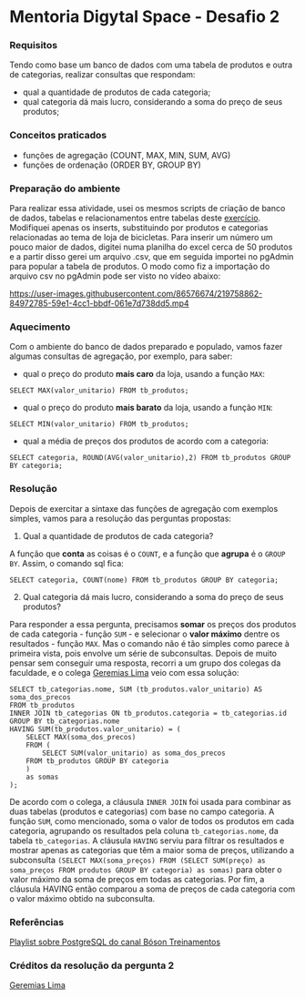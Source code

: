 # Mentoria Digytal Space - Desafio 2

### Requisitos
Tendo como base um banco de dados com uma tabela de produtos e outra de categorias, realizar consultas que respondam:
* qual a quantidade de produtos de cada categoria;
* qual categoria dá mais lucro, considerando a soma do preço de seus produtos;

### Conceitos praticados
* funções de agregação (COUNT, MAX, MIN, SUM, AVG)
* funções de ordenação (ORDER BY, GROUP BY)

### Preparação do ambiente
Para realizar essa atividade, usei os mesmos scripts de criação de banco de dados, tabelas e relacionamentos entre tabelas deste <a href="https://github.com/alonso-estevam/desafio_1">exercício</a>. Modifiquei apenas os inserts, substituindo por produtos e categorias relacionadas ao tema de loja de bicicletas.
Para inserir um número um pouco maior de dados, digitei numa planilha do excel cerca de 50 produtos e a partir disso gerei um arquivo .csv, que em seguida importei no pgAdmin para popular a tabela de produtos.
O modo como fiz a importação do arquivo csv no pgAdmin pode ser visto no vídeo abaixo:

https://user-images.githubusercontent.com/86576674/219758862-84972785-59e1-4cc1-bbdf-061e7d738dd5.mp4

### Aquecimento
Com o ambiente do banco de dados preparado e populado, vamos fazer algumas consultas de agregação, por exemplo, para saber:
* qual o preço do produto **mais caro** da loja, usando a função `MAX`:
```
SELECT MAX(valor_unitario) FROM tb_produtos;
```
* qual o preço do produto **mais barato** da loja, usando a função `MIN`:
```
SELECT MIN(valor_unitario) FROM tb_produtos;
```
* qual a média de preços dos produtos de acordo com a categoria:
```
SELECT categoria, ROUND(AVG(valor_unitario),2) FROM tb_produtos GROUP BY categoria;
```

### Resolução
Depois de exercitar a sintaxe das funções de agregação com exemplos simples, vamos para a resolução das perguntas propostas:
1. Qual a quantidade de produtos de cada categoria?

A função que **conta** as coisas é o `COUNT`, e a função que **agrupa** é o `GROUP BY`. Assim, o comando sql fica:
```
SELECT categoria, COUNT(nome) FROM tb_produtos GROUP BY categoria;
```
2. Qual categoria dá mais lucro, considerando a soma do preço de seus produtos?

Para responder a essa pergunta, precisamos **somar** os preços dos produtos de cada categoria - função `SUM` - e selecionar o **valor máximo** dentre os resultados - função `MAX`. Mas o comando não é tão simples como parece à primeira vista, pois envolve um série de subconsultas. Depois de muito pensar sem conseguir uma resposta, recorri a um grupo dos colegas da faculdade, e o colega <a href="https://github.com/geremiasslima">Geremias Lima</a> veio com essa solução:
```
SELECT tb_categorias.nome, SUM (tb_produtos.valor_unitario) AS soma_dos_precos
FROM tb_produtos
INNER JOIN tb_categorias ON tb_produtos.categoria = tb_categorias.id
GROUP BY tb_categorias.nome
HAVING SUM(tb_produtos.valor_unitario) = (
    SELECT MAX(soma_dos_precos) 
    FROM (
    	SELECT SUM(valor_unitario) as soma_dos_precos
	FROM tb_produtos GROUP BY categoria
	)
	as somas
);
```
De acordo com o colega, a cláusula `INNER JOIN` foi usada para combinar as duas tabelas (produtos e categorias) com base no campo categoria. A função `SUM`, como mencionado, soma o valor de todos os produtos em cada categoria, agrupando os resultados pela coluna `tb_categorias.nome`, da tabela `tb_categorias`. A cláusula `HAVING` serviu para filtrar os resultados e mostrar apenas as categorias que têm a maior soma de preços, utilizando a subconsulta `(SELECT MAX(soma_preços) FROM (SELECT SUM(preço) as soma_preços FROM produtos GROUP BY categoria) as somas)` para obter o valor máximo da soma de preços em todas as categorias. Por fim, a cláusula HAVING então comparou a soma de preços de cada categoria com o valor máximo obtido na subconsulta.

### Referências
<a href="https://youtube.com/playlist?list=PLucm8g_ezqNoAkYKXN_zWupyH6hQCAwxY">Playlist sobre PostgreSQL do canal Bóson Treinamentos</a>

### Créditos da resolução da pergunta 2
<a href="https://github.com/geremiasslima">Geremias Lima</a>
